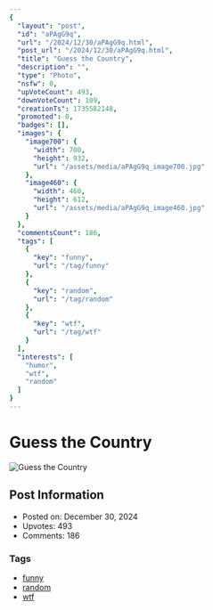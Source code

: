 ```yaml
---
{
  "layout": "post",
  "id": "aPAgG9q",
  "url": "/2024/12/30/aPAgG9q.html",
  "post_url": "/2024/12/30/aPAgG9q.html",
  "title": "Guess the Country",
  "description": "",
  "type": "Photo",
  "nsfw": 0,
  "upVoteCount": 493,
  "downVoteCount": 109,
  "creationTs": 1735582148,
  "promoted": 0,
  "badges": [],
  "images": {
    "image700": {
      "width": 700,
      "height": 932,
      "url": "/assets/media/aPAgG9q_image700.jpg"
    },
    "image460": {
      "width": 460,
      "height": 612,
      "url": "/assets/media/aPAgG9q_image460.jpg"
    }
  },
  "commentsCount": 186,
  "tags": [
    {
      "key": "funny",
      "url": "/tag/funny"
    },
    {
      "key": "random",
      "url": "/tag/random"
    },
    {
      "key": "wtf",
      "url": "/tag/wtf"
    }
  ],
  "interests": [
    "humor",
    "wtf",
    "random"
  ]
}
---
```


# Guess the Country

![Guess the Country](/assets/media/aPAgG9q_image700.jpg)

## Post Information

- Posted on: December 30, 2024
- Upvotes: 493
- Comments: 186

### Tags

- [funny](/tag/funny)
- [random](/tag/random)
- [wtf](/tag/wtf)

